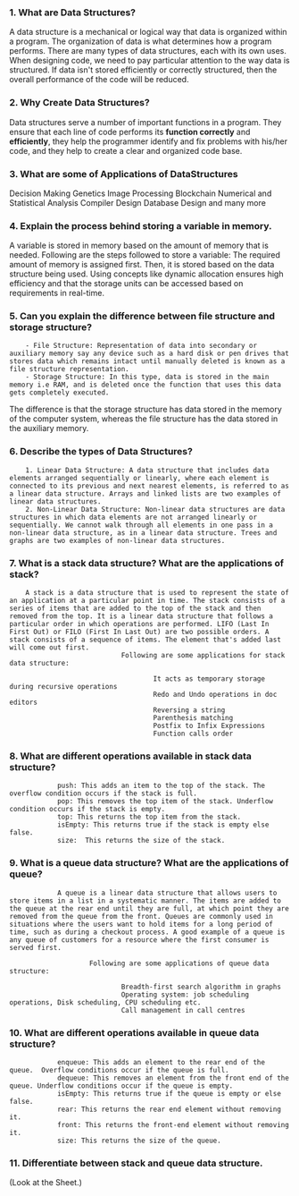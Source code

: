 ### **1. What are Data Structures?**
A data structure is a mechanical or logical way that data is organized within a program. The organization of data is what determines how a program performs. There are many types of data structures, each with its own uses. When designing code, we need to pay particular attention to the way data is structured. If data isn't stored efficiently or correctly structured, then the overall performance of the code will be reduced.

### **2. Why Create Data Structures?**
Data structures serve a number of important functions in a program. They ensure that each line of code performs its **function correctly** and **efficiently**, they help the programmer identify and fix problems with his/her code, and they help to create a clear and organized code base.

### **3. What are some of Applications of DataStructures**
Decision Making
Genetics
Image Processing
Blockchain
Numerical and Statistical Analysis
Compiler Design
Database Design and many more

### **4. Explain the process behind storing a variable in memory.**
A variable is stored in memory based on the amount of memory that is needed. Following are the steps followed to store a variable:
        The required amount of memory is assigned first.
        Then, it is stored based on the data structure being used.
Using concepts like dynamic allocation ensures high efficiency and that the storage units can be accessed based on requirements in real-time.

### **5. Can you explain the difference between file structure and storage structure?**
        - File Structure: Representation of data into secondary or auxiliary memory say any device such as a hard disk or pen drives that stores data which remains intact until manually deleted is known as a file structure representation.
        - Storage Structure: In this type, data is stored in the main memory i.e RAM, and is deleted once the function that uses this data gets completely executed.
The difference is that the storage structure has data stored in the memory of the computer system, whereas the file structure has the data stored in the auxiliary memory.

### **6. Describe the types of Data Structures?**

        1. Linear Data Structure: A data structure that includes data elements arranged sequentially or linearly, where each element is connected to its previous and next nearest elements, is referred to as a linear data structure. Arrays and linked lists are two examples of linear data structures.
        2. Non-Linear Data Structure: Non-linear data structures are data structures in which data elements are not arranged linearly or sequentially. We cannot walk through all elements in one pass in a non-linear data structure, as in a linear data structure. Trees and graphs are two examples of non-linear data structures.

### **7. What is a stack data structure? What are the applications of stack?**

        A stack is a data structure that is used to represent the state of an application at a particular point in time. The stack consists of a series of items that are added to the top of the stack and then removed from the top. It is a linear data structure that follows a particular order in which operations are performed. LIFO (Last In First Out) or FILO (First In Last Out) are two possible orders. A stack consists of a sequence of items. The element that's added last will come out first.
                                Following are some applications for stack data structure:

                                        It acts as temporary storage during recursive operations
                                        Redo and Undo operations in doc editors
                                        Reversing a string
                                        Parenthesis matching
                                        Postfix to Infix Expressions
                                        Function calls order

### **8. What are different operations available in stack data structure?**

                push: This adds an item to the top of the stack. The overflow condition occurs if the stack is full.
                pop: This removes the top item of the stack. Underflow condition occurs if the stack is empty.
                top: This returns the top item from the stack.
                isEmpty: This returns true if the stack is empty else false.
                size:  This returns the size of the stack.

### **9. What is a queue data structure? What are the applications of queue?**
                A queue is a linear data structure that allows users to store items in a list in a systematic manner. The items are added to the queue at the rear end until they are full, at which point they are removed from the queue from the front. Queues are commonly used in situations where the users want to hold items for a long period of time, such as during a checkout process. A good example of a queue is any queue of customers for a resource where the first consumer is served first.

                        Following are some applications of queue data structure:

                                Breadth-first search algorithm in graphs
                                Operating system: job scheduling operations, Disk scheduling, CPU scheduling etc.
                                Call management in call centres

### **10. What are different operations available in queue data structure?**
                enqueue: This adds an element to the rear end of the queue.  Overflow conditions occur if the queue is full.
                dequeue: This removes an element from the front end of the queue. Underflow conditions occur if the queue is empty.
                isEmpty: This returns true if the queue is empty or else false.
                rear: This returns the rear end element without removing it.
                front: This returns the front-end element without removing it.
                size: This returns the size of the queue.

### **11. Differentiate between stack and queue data structure.**

(Look at the Sheet.)

        











